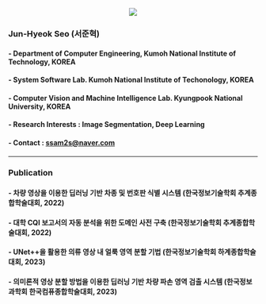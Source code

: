 <p align="center"><img src="https://capsule-render.vercel.app/api?type=slice&color=00D8FF&height=300&section=header&text=JunhyeokSeo&fontSize=90&fontColor=EAEAEA"/></p>

### Jun-Hyeok Seo (서준혁)
#### - Department of Computer Engineering, Kumoh National Institute of Technology, KOREA
#### - System Software Lab. Kumoh National Institute of Techonology, KOREA
#### - Computer Vision and Machine Intelligence Lab. Kyungpook National University, KOREA
#### - Research Interests : Image Segmentation, Deep Learning
#### - Contact : ssam2s@naver.com

---

### Publication
#### - 차량 영상을 이용한 딥러닝 기반 차종 및 번호판 식별 시스템 (한국정보기술학회 추계종합학술대회, 2022)
#### - 대학 CQI 보고서의 자동 분석을 위한 도메인 사전 구축 (한국정보기술학회 추계종합학술대회, 2022)
#### - UNet++을 활용한 의류 영상 내 얼룩 영역 분할 기법 (한국정보기술학회 하계종합학술대회, 2023)
#### - 의미론적 영상 분할 방법을 이용한 딥러닝 기반 차량 파손 영역 검출 시스템 (한국정보과학회 한국컴퓨종합학술대회, 2023)
